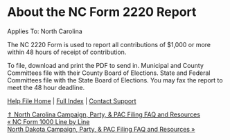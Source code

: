 About the NC Form 2220 Report
==========

Applies To: North Carolina

 The NC 2220 Form is used to report all contributions of $1,000 or more within 48 hours of receipt of contribution.

To file, download and print the PDF to send in. Municipal and County Committees file with their County Board of Elections. State and Federal Committees file with the State Board of Elections. You may fax the report to meet the 48 hour deadline.

[Help File Home](/help/) | [Full Index](/Help-File-Directory/) | [Contact Support](mailto:support@ISPolitical.com)

[⇑ North Carolina Campaign, Party, & PAC Filing FAQ and Resources](/North-Carolina-Campaign-Party-PAC-Filing-FAQ-and-Resources)  
[« NC Form 1000 Line by Line](/NC-Form-Line-By-Line)  
[North Dakota Campaign, Party, & PAC Filing FAQ and Resources »](/North-Dakota-Campaign-Party-PAC-Filing-FAQ-and-Resources)